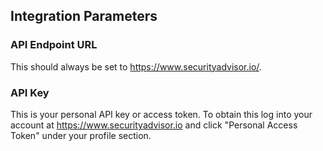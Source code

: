 ## Integration Parameters

### API Endpoint URL
This should always be set to https://www.securityadvisor.io/.

### API Key
This is your personal API key or access token. To obtain this log into your account at https://www.securityadvisor.io and click "Personal Access Token" under your profile section.
